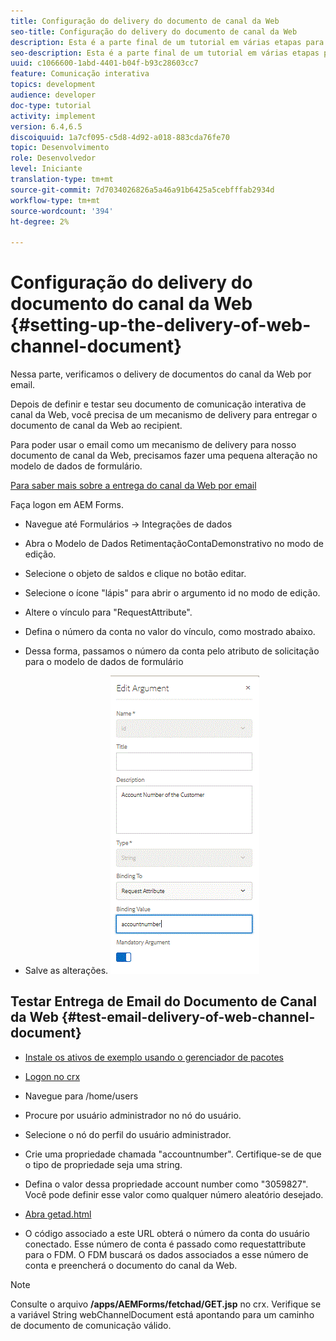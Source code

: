 ```yaml
---
title: Configuração do delivery do documento de canal da Web
seo-title: Configuração do delivery do documento de canal da Web
description: Esta é a parte final de um tutorial em várias etapas para criar seu primeiro documento de comunicações interativas. Nessa parte, verificamos o delivery de documentos do canal da Web por email.
seo-description: Esta é a parte final de um tutorial em várias etapas para criar seu primeiro documento de comunicações interativas. Nessa parte, verificamos o delivery de documentos do canal da Web por email.
uuid: c1066600-1abd-4401-b04f-b93c28603cc7
feature: Comunicação interativa
topics: development
audience: developer
doc-type: tutorial
activity: implement
version: 6.4,6.5
discoiquuid: 1a7cf095-c5d8-4d92-a018-883cda76fe70
topic: Desenvolvimento
role: Desenvolvedor
level: Iniciante
translation-type: tm+mt
source-git-commit: 7d7034026826a5a46a91b6425a5cebfffab2934d
workflow-type: tm+mt
source-wordcount: '394'
ht-degree: 2%

---
```



# Configuração do delivery do documento do canal da Web {#setting-up-the-delivery-of-web-channel-document}


Nessa parte, verificamos o delivery de documentos do canal da Web por email.

Depois de definir e testar seu documento de comunicação interativa de canal da Web, você precisa de um mecanismo de delivery para entregar o documento de canal da Web ao recipient.

Para poder usar o email como um mecanismo de delivery para nosso documento de canal da Web, precisamos fazer uma pequena alteração no modelo de dados de formulário.

[Para saber mais sobre a entrega do canal da Web por email](/help/forms/interactive-communications/delivery-of-web-channel-document-tutorial-use.md)

Faça logon em AEM Forms.

* Navegue até Formulários -> Integrações de dados

* Abra o Modelo de Dados RetimentaçãoContaDemonstrativo no modo de edição.

* Selecione o objeto de saldos e clique no botão editar.

* Selecione o ícone &quot;lápis&quot; para abrir o argumento id no modo de edição.

* Altere o vínculo para &quot;RequestAttribute&quot;.

* Defina o número da conta no valor do vínculo, como mostrado abaixo.

* Dessa forma, passamos o número da conta pelo atributo de solicitação para o modelo de dados de formulário

* Salve as alterações.
   ![fdm](assets/requestattribute.gif)

## Testar Entrega de Email do Documento de Canal da Web {#test-email-delivery-of-web-channel-document}

* [Instale os ativos de exemplo usando o gerenciador de pacotes](assets/webchanneldelivery.zip)
* [Logon no crx](http://localhost:4502/crx/de/index.jsp#)

* Navegue para /home/users

* Procure por usuário administrador no nó do usuário.

* Selecione o nó do perfil do usuário administrador.

* Crie uma propriedade chamada &quot;accountnumber&quot;. Certifique-se de que o tipo de propriedade seja uma string.

* Defina o valor dessa propriedade account number como &quot;3059827&quot;. Você pode definir esse valor como qualquer número aleatório desejado.

* [Abra getad.html](http://localhost:4502/content/getad.html)

* O código associado a este URL obterá o número da conta do usuário conectado. Esse número de conta é passado como requestattribute para o FDM. O FDM buscará os dados associados a esse número de conta e preencherá o documento do canal da Web.

>[!NOTE]
>
>Consulte o arquivo **/apps/AEMForms/fetchad/GET.jsp** no crx. Verifique se a variável String webChannelDocument está apontando para um caminho de documento de comunicação válido.
